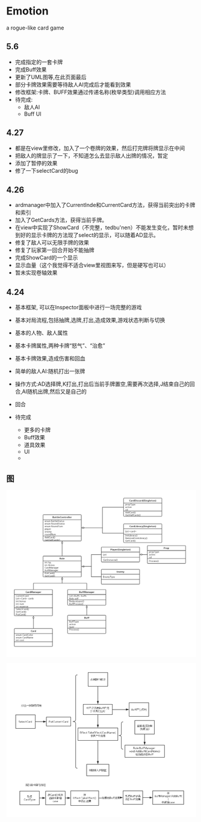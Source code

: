 # Emotion
a rogue-like card game


## 5.6
 - 完成指定的一套卡牌
 - 完成Buff效果
 - 更新了UML图等,在此页面最后
 - 部分卡牌效果需要等待敌人AI完成后才能看到效果
 - 修改框架:卡牌、BUFF效果通过传递名称(枚举类型)调用相应方法
 - 待完成:
 	- 敌人AI
 	- Buff UI

## 4.27
 -  都是在view里修改，加入了一个卷牌的效果，然后打完牌将牌显示在中间
 - 把敌人的牌显示了一下，不知道怎么去显示敌人出牌的情况，暂定
 - 添加了暂停的效果 
 - 修了一下selectCard的bug

 
## 4.26
 - ardmanager中加入了CurrentInde和CurrentCard方法，获得当前突出的卡牌和索引
 - 加入了GetCards方法，获得当前手牌。
 - 在view中实现了ShowCard（不完整，tedbu'nen）不能发生变化，暂时未想到好的显示卡牌的方法现了select的显示，可以随着AD显示。
 -  修复了敌人可以无限手牌的效果
 - 修复了玩家第一回合开始不能抽牌
 - 完成ShowCard的一个显示
 - 显示血量（这个我觉得不适合view里视图来写，但是硬写也可以）
 - 暂未实现卷轴效果


## 4.24
 - 基本框架, 可以在Inspector面板中进行一场完整的游戏
 - 基本对局流程,包括抽牌,选牌,打出,造成效果,游戏状态判断与切换
 - 基本的人物、敌人属性
 - 基本卡牌属性,两种卡牌“怒气”、“治愈”
 - 基本卡牌效果,造成伤害和回血
 - 简单的敌人AI:随机打出一张牌
 - 操作方式:AD选择牌,K打出,打出后当前手牌置空,需要再次选择,J结束自己的回合,AI随机出牌,然后又是自己的
 - 回合

 - 待完成
 	- 更多的卡牌
 	- Buff效果
 	- 道具效果
 	- UI 
 	- 
 
 
 ## 图 
  ![](https://github.com/Nagisa3113/Emotion/blob/Liu/Emotion.jpg)
 	
 
 ![](https://github.com/Nagisa3113/Emotion/blob/Liu/Card.jpg) 



    
    
                
